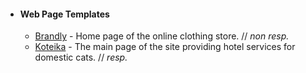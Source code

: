 - #### Web Page Templates #### 
  - [Brandly](https://authorskoy.github.io/Brandly/ "Home page of the online clothing store.") - Home page of the online clothing store. // _non resp._
  - [Koteika](https://authorskoy.github.io/Koteika/ "The main page of the site providing hotel services for domestic cats.") - The main page of the site providing hotel services for domestic cats. // _resp._
